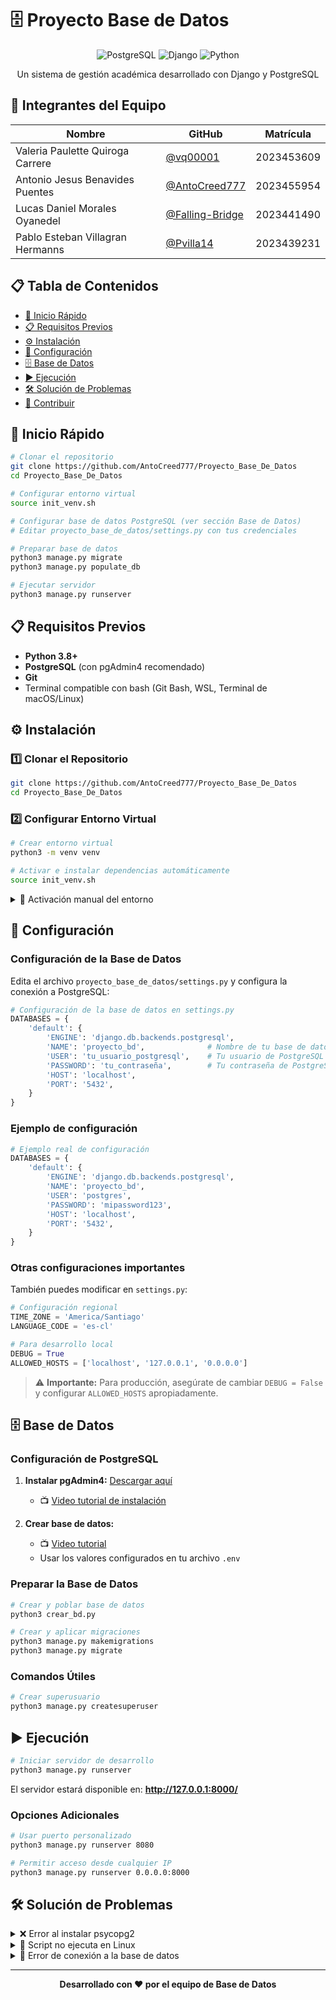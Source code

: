 # 🗄️ Proyecto Base de Datos

<div align="center">

![PostgreSQL](https://img.shields.io/badge/PostgreSQL-316192?style=for-the-badge&logo=postgresql&logoColor=white)
![Django](https://img.shields.io/badge/Django-092E20?style=for-the-badge&logo=django&logoColor=white)
![Python](https://img.shields.io/badge/Python-3776AB?style=for-the-badge&logo=python&logoColor=white)

Un sistema de gestión académica desarrollado con Django y PostgreSQL

</div>

## 👥 Integrantes del Equipo

| Nombre | GitHub | Matrícula |
|--------|--------|-----------|
| Valeria Paulette Quiroga Carrere | [@vq00001](https://github.com/vq00001) | 2023453609 |
| Antonio Jesus Benavides Puentes | [@AntoCreed777](https://github.com/AntoCreed777) | 2023455954 |
| Lucas Daniel Morales Oyanedel | [@Falling-Bridge](https://github.com/Falling-Bridge) | 2023441490 |
| Pablo Esteban Villagran Hermanns | [@Pvilla14](https://github.com/Pvilla14) | 2023439231 |

## 📋 Tabla de Contenidos

- [🚀 Inicio Rápido](#-inicio-rápido)
- [📋 Requisitos Previos](#-requisitos-previos)
- [⚙️ Instalación](#️-instalación)
- [🔧 Configuración](#-configuración)
- [🗄️ Base de Datos](#️-base-de-datos)
- [▶️ Ejecución](#️-ejecución)
- [🛠️ Solución de Problemas](#️-solución-de-problemas)
- [🤝 Contribuir](#-contribuir)

## 🚀 Inicio Rápido

```bash
# Clonar el repositorio
git clone https://github.com/AntoCreed777/Proyecto_Base_De_Datos
cd Proyecto_Base_De_Datos

# Configurar entorno virtual
source init_venv.sh

# Configurar base de datos PostgreSQL (ver sección Base de Datos)
# Editar proyecto_base_de_datos/settings.py con tus credenciales

# Preparar base de datos
python3 manage.py migrate
python3 manage.py populate_db

# Ejecutar servidor
python3 manage.py runserver
```

## 📋 Requisitos Previos

- **Python 3.8+** 
- **PostgreSQL** (con pgAdmin4 recomendado)
- **Git**
- Terminal compatible con bash (Git Bash, WSL, Terminal de macOS/Linux)

## ⚙️ Instalación

### 1️⃣ Clonar el Repositorio

```bash
git clone https://github.com/AntoCreed777/Proyecto_Base_De_Datos
cd Proyecto_Base_De_Datos
```

### 2️⃣ Configurar Entorno Virtual

```bash
# Crear entorno virtual
python3 -m venv venv

# Activar e instalar dependencias automáticamente
source init_venv.sh
```

<details>
<summary>🔧 Activación manual del entorno</summary>

**Linux/macOS:**
```bash
source venv/bin/activate
pip install -r requirements.txt
```

**Windows (PowerShell):**
```powershell
.\venv\Scripts\Activate.ps1
pip install -r requirements.txt
```

**Windows (CMD):**
```cmd
venv\Scripts\activate.bat
pip install -r requirements.txt
```

</details>

## 🔧 Configuración

### Configuración de la Base de Datos

Edita el archivo `proyecto_base_de_datos/settings.py` y configura la conexión a PostgreSQL:

```python
# Configuración de la base de datos en settings.py
DATABASES = {
    'default': {
        'ENGINE': 'django.db.backends.postgresql',
        'NAME': 'proyecto_bd',              # Nombre de tu base de datos
        'USER': 'tu_usuario_postgresql',    # Tu usuario de PostgreSQL
        'PASSWORD': 'tu_contraseña',        # Tu contraseña de PostgreSQL
        'HOST': 'localhost',
        'PORT': '5432',
    }
}
```

### Ejemplo de configuración

```python
# Ejemplo real de configuración
DATABASES = {
    'default': {
        'ENGINE': 'django.db.backends.postgresql',
        'NAME': 'proyecto_bd',
        'USER': 'postgres',
        'PASSWORD': 'mipassword123',
        'HOST': 'localhost',
        'PORT': '5432',
    }
}
```

### Otras configuraciones importantes

También puedes modificar en `settings.py`:

```python
# Configuración regional
TIME_ZONE = 'America/Santiago'
LANGUAGE_CODE = 'es-cl'

# Para desarrollo local
DEBUG = True
ALLOWED_HOSTS = ['localhost', '127.0.0.1', '0.0.0.0']
```

> ⚠️ **Importante:** Para producción, asegúrate de cambiar `DEBUG = False` y configurar `ALLOWED_HOSTS` apropiadamente.

## 🗄️ Base de Datos

### Configuración de PostgreSQL

1. **Instalar pgAdmin4:** [Descargar aquí](https://www.pgadmin.org/download/)
   - 📺 [Video tutorial de instalación](https://www.youtube.com/watch?v=w9ax9-s2jbE)

2. **Crear base de datos:**
   - 📺 [Video tutorial](https://www.youtube.com/watch?v=A72owYF4m_c)
   - Usar los valores configurados en tu archivo `.env`

### Preparar la Base de Datos



```bash
# Crear y poblar base de datos
python3 crear_bd.py

# Crear y aplicar migraciones 
python3 manage.py makemigrations
python3 manage.py migrate

```

### Comandos Útiles

```bash
# Crear superusuario
python3 manage.py createsuperuser
```

## ▶️ Ejecución

```bash
# Iniciar servidor de desarrollo
python3 manage.py runserver
```

El servidor estará disponible en: **http://127.0.0.1:8000/**

### Opciones Adicionales

```bash
# Usar puerto personalizado
python3 manage.py runserver 8080

# Permitir acceso desde cualquier IP
python3 manage.py runserver 0.0.0.0:8000
```

## 🛠️ Solución de Problemas

<details>
<summary>❌ Error al instalar psycopg2</summary>

### Problema
```bash
Error: pg_config executable not found.
```

### Solución por Sistema Operativo

**🐧 Linux (Debian/Ubuntu):**
```bash
sudo apt update
sudo apt install -y libpq-dev python3-dev
pip install -r requirements.txt
```

**🐧 Linux (Fedora/RHEL/CentOS):**
```bash
sudo dnf install -y postgresql-devel python3-devel
pip install -r requirements.txt
```

**🍎 macOS:**
```bash
brew install postgresql
pip install -r requirements.txt
```

**🚀 Solución Rápida (Desarrollo):**
```bash
pip install psycopg2-binary
```

> ⚠️ `psycopg2-binary` es solo para desarrollo, no para producción.

</details>

<details>
<summary>🐧 Script no ejecuta en Linux</summary>

### Problema
El script `init_venv.sh` no se ejecuta por permisos o formato de líneas.

### Solución
```bash
# Corregir formato de líneas
dos2unix init_venv.sh

# Dar permisos de ejecución
chmod +x init_venv.sh

# Ejecutar
source init_venv.sh
```

</details>

<details>
<summary>🔌 Error de conexión a la base de datos</summary>

### Problema
Django no puede conectarse a PostgreSQL.

### Verificaciones
1. **PostgreSQL está ejecutándose:**
   ```bash
   # Linux/macOS
   sudo systemctl status postgresql
   
   # Windows: Verificar en Servicios
   ```

2. **Credenciales correctas en `settings.py`:**
   ```python
   DATABASES = {
       'default': {
           'ENGINE': 'django.db.backends.postgresql',
           'NAME': 'nombre_correcto_bd',
           'USER': 'usuario_correcto',
           'PASSWORD': 'contraseña_correcta',
           'HOST': 'localhost',
           'PORT': '5432',
       }
   }
   ```

3. **Base de datos existe:**
   - Verificar en pgAdmin4 que la base de datos existe
   - El usuario tiene permisos de acceso

</details>

---

<div align="center">

**Desarrollado con ❤️ por el equipo de Base de Datos**

</div>

